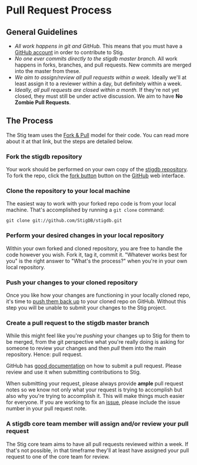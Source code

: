 # Pull Request Process

## General Guidelines

* _All work happens in git and GitHub._ This means that you must have a [GitHub account](https://github.com/join) in order to contribute to Stig.
* _No one ever commits directly to the stigdb master branch._ All work happens in forks, branches, and pull requests. New commits are merged into the master from these.
* _We aim to assign/review all pull requests within a week._ Ideally we'll at least assign it to a reviewer within a day, but definitely within a week.
* _Ideally, all pull requests are closed within a month._ If they're not yet closed, they must still be under active discussion. We aim to have **No Zombie Pull Requests**.

## The Process

The Stig team uses the [Fork & Pull](https://help.github.com/articles/using-pull-requests) model for their code. You can read more about it at that link, but the steps are detailed below.

### Fork the stigdb repository

Your work should be performed on your own copy of the [stigdb repository](). To fork the repo, click the [fork button](http://github.com/StigDB/stigdb/fork) button on the [GitHub](http://github.com) web interface.

### Clone the repository to your local machine

The easiest way to work with your forked repo code is from your local machine. That's accomplished by running a `git clone` command:

```
git clone git://github.com/StigDB/stigdb.git
```

### Perform your desired changes in your local repository

Within your own forked and cloned repository, you are free to handle the code however you wish. Fork it, tag it, commit it. "Whatever works best for you" is the right answer to "What's the process?" when you're in your own local repository.

### Push your changes to your cloned repository

Once you like how your changes are functioning in your locally cloned repo, it's time to [push them back up](https://help.github.com/articles/pushing-to-a-remote) to your cloned repo on GitHub. Without this step you will be unable to submit your changes to the Stig project.

### Create a pull request to the stigdb master branch

While this might feel like you're _pushing_ your changes up to Stig for them to be merged, from the git perspective what you're really doing is asking for someone to review your changes and then _pull_ them into the main repository. Hence: pull request.

GitHub has [good documentation](https://help.github.com/articles/using-pull-requests) on how to submit a pull request. Please review and use it when submitting contributions to Stig.

When submitting your request, please always provide **ample** pull request notes so we know not only what your request is trying to accomplish but also why you're trying to accomplish it. This will make things much easier for everyone. If you are working to fix an [issue](https://github.com/StigDB/stigdb/issues), please include the issue number in your pull request note.

### A stigdb core team member will assign and/or review your pull request

The Stig core team aims to have all pull requests reviewed within a week. If that's not possible, in that timeframe they'll at least have assigned your pull request to one of the core team for review.
